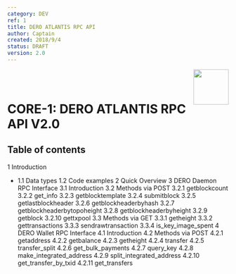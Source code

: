 ```yaml
---
category: DEV
ref: 1
title: DERO ATLANTIS RPC API
author: Captain
created: 2018/9/4
status: DRAFT
version: 2.0
---
```


<img align="right" src="/ASSETS/DERO_LOGO_320x320.png" width="80">
</br>
</br>

# CORE-1: DERO ATLANTIS RPC API V2.0

## Table of contents

1 Introduction
  * 1.1 Data types
1.2 Code examples
2 Quick Overview
3 DERO Daemon RPC Interface
3.1 Introduction
3.2 Methods via POST
3.2.1 getblockcount
3.2.2 get_info
3.2.3 getblocktemplate
3.2.4 submitblock 
3.2.5 getlastblockheader
3.2.6 getblockheaderbyhash
3.2.7 getblockheaderbytopoheight
3.2.8 getblockheaderbyheight
3.2.9 getblock
3.2.10 gettxpool
3.3 Methods via GET
3.3.1 getheight
3.3.2 gettransactions
3.3.3 sendrawtransaction
3.3.4 is_key_image_spent
4 DERO Wallet RPC Interface
4.1 Introduction
4.2 Methods via POST
4.2.1 getaddress
4.2.2 getbalance
4.2.3 getheight
4.2.4 transfer
4.2.5 transfer_split
4.2.6 get_bulk_payments
4.2.7 query_key
4.2.8 make_integrated_address
4.2.9 split_integrated_address
4.2.10 get_transfer_by_txid
4.2.11 get_transfers


